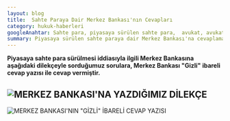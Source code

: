 ```yaml
---
layout: blog
title:  Sahte Paraya Dair Merkez Bankası'nın Cevapları
category: hukuk-haberleri
googleAnahtar: Sahte para, piyasaya sürülen sahte para,  avukat, avukat baran doğan
summary: Piyasaya sürülen sahte paraya dair Merkez Bankası'na cevaplaması istemiyle sorulara sorulmuş, Merkez Bankası, 'Gizli' ibareli cevap yazısı ile cevaplamıştır.
---
```


**Piyasaya sahte para sürülmesi iddiasıyla ilgili Merkez Bankasına aşağıdaki dilekçeyle sorduğumuz sorulara, Merkez Bankası "Gizli" ibareli cevap yazısı ile cevap vermiştir.**


![MERKEZ BANKASI'NA YAZDIĞIMIZ DİLEKÇE](http://i.hizliresim.com/kgrWyW.jpg "MERKEZ BANKASI'NA YAZDIĞIMIZ DİLEKÇE")
---

![**MERKEZ BANKASI'NIN "GİZLİ" İBARELİ CEVAP YAZISI**](http://i.hizliresim.com/j2JWRG.jpg "MERKEZ BANKASI'NIN CEVABI")

